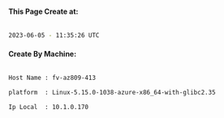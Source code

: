 
   
#### This Page Create at:

```bash

2023-06-05 - 11:35:26 UTC

```

#### Create By Machine:

```bash

Host Name : fv-az809-413

platform  : Linux-5.15.0-1038-azure-x86_64-with-glibc2.35

Ip Local  : 10.1.0.170

```

